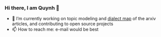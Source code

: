 ### Hi there, I am Quynh 👋
- 🔭 I’m currently working on topic modeling and [dialect map](https://github.com/ds3-nyu-archive/ds-dialect-map) of the arxiv articles, and contributing to open source projects
- 📫 How to reach me: e-mail would be best

<!--
**quynhneo/quynhneo** is a ✨ _special_ ✨ repository because its `README.md` (this file) appears on your GitHub profile.

Here are some ideas to get you started:

- 🔭 I’m currently working on ...
- 🌱 I’m currently learning ...
- 👯 I’m looking to collaborate on ...
- 🤔 I’m looking for help with ...
- 💬 Ask me about ...
- 📫 How to reach me: ...
- 😄 Pronouns: ...
- ⚡ Fun fact: ...
-->
